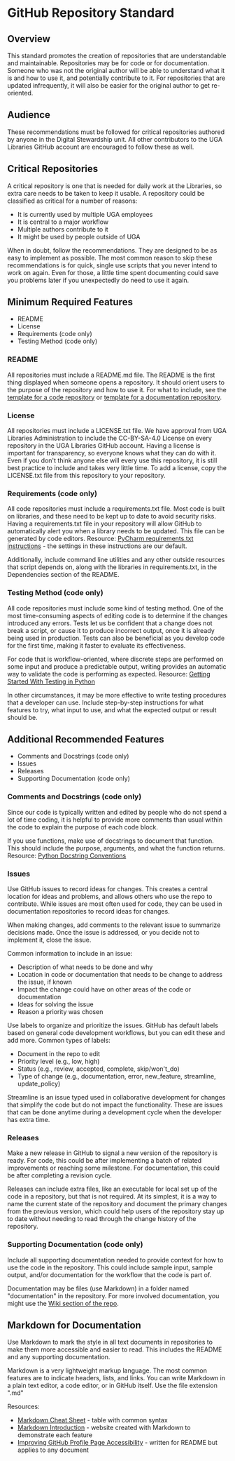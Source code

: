 # GitHub Repository Standard

## Overview

This standard promotes the creation of repositories that are understandable and maintainable.
Repositories may be for code or for documentation.
Someone who was not the original author will be able to understand what it is and how to use it, and potentially contribute to it.
For repositories that are updated infrequently, it will also be easier for the original author to get re-oriented.

## Audience

These recommendations must be followed for critical repositories authored by anyone in the Digital Stewardship unit.
All other contributors to the UGA Libraries GitHub account are encouraged to follow these as well.

## Critical Repositories

A critical repository is one that is needed for daily work at the Libraries, so extra care needs to be taken to keep it usable.
A repository could be classified as critical for a number of reasons:  

- It is currently used by multiple UGA employees
- It is central to a major workflow
- Multiple authors contribute to it
- It might be used by people outside of UGA  

When in doubt, follow the recommendations. They are designed to be as easy to implement as possible.
The most common reason to skip these recommendations is for quick, single use scripts that you never intend to work on again.
Even for those, a little time spent documenting could save you problems later if you unexpectedly do need to use it again.  

## Minimum Required Features

- README
- License
- Requirements (code only)
- Testing Method (code only)

### README

All repositories must include a README.md file. 
The README is the first thing displayed when someone opens a repository.
It should orient users to the purpose of the repository and how to use it.
For what to include, see the [template for a code repository](README_Template_Code.md) or [template for a documentation repository](README_Template_Documentation.md).

### License

All repositories must include a LICENSE.txt file.
We have approval from UGA Libraries Administration to include the CC-BY-SA-4.0 License on every repository in the UGA Libraries GitHub account.
Having a license is important for transparency, so everyone knows what they can do with it.
Even if you don't think anyone else will every use this repository, it is still best practice to include and takes very little time.
To add a license, copy the LICENSE.txt file from this repository to your repository.

### Requirements (code only)

All code repositories must include a requirements.txt file.
Most code is built on libraries, and these need to be kept up to date to avoid security risks.
Having a requirements.txt file in your repository will allow GitHub to automatically alert you when a library needs to be updated. 
This file can be generated by code editors.
Resource: [PyCharm requirements.txt instructions](https://www.jetbrains.com/help/pycharm/managing-dependencies.html) - the settings in these instructions are our default.

Additionally, include command line utilities and any other outside resources that script depends on, along with the libraries in requirements.txt, in the Dependencies section of the README.

### Testing Method (code only)

All code repositories must include some kind of testing method.
One of the most time-consuming aspects of editing code is to determine if the changes introduced any errors.
Tests let us be confident that a change does not break a script, or cause it to produce incorrect output, once it is already being used in production.
Tests can also be beneficial as you develop code for the first time, making it faster to evaluate its effectiveness.  

For code that is workflow-oriented, where discrete steps are performed on some input and produce a predictable output, 
writing provides an automatic way to validate the code is performing as expected.
Resource: [Getting Started With Testing in Python](https://realpython.com/python-testing/)

In other circumstances, it may be more effective to write testing procedures that a developer can use. 
Include step-by-step instructions for what features to try, what input to use, and what the expected output or result should be.

## Additional Recommended Features

- Comments and Docstrings (code only)
- Issues
- Releases
- Supporting Documentation (code only)

### Comments and Docstrings (code only)

Since our code is typically written and edited by people who do not spend a lot of time coding,
it is helpful to provide more comments than usual within the code to explain the purpose of each code block.

If you use functions, make use of docstrings to document that function. 
This should include the purpose, arguments, and what the function returns. 
Resource: [Python Docstring Conventions](https://peps.python.org/pep-0257/)

### Issues

Use GitHub issues to record ideas for changes.
This creates a central location for ideas and problems, and allows others who use the repo to contribute.
While issues are most often used for code, they can be used in documentation repositories to record ideas for changes.  

When making changes, add comments to the relevant issue to summarize decisions made. 
Once the issue is addressed, or you decide not to implement it, close the issue.  

Common information to include in an issue:
- Description of what needs to be done and why
- Location in code or documentation that needs to be change to address the issue, if known
- Impact the change could have on other areas of the code or documentation
- Ideas for solving the issue
- Reason a priority was chosen  

Use labels to organize and prioritize the issues. 
GitHub has default labels based on general code development workflows, but you can edit these and add more.
Common types of labels:
- Document in the repo to edit
- Priority level (e.g., low, high)
- Status (e.g., review, accepted, complete, skip/won't_do)
- Type of change (e.g., documentation, error, new_feature, streamline, update_policy)

Streamline is an issue typed used in collaborative development for changes that simplify the code but do not impact the functionality.
These are issues that can be done anytime during a development cycle when the developer has extra time.

### Releases

Make a new release in GitHub to signal a new version of the repository is ready. 
For code, this could be after implementing a batch of related improvements or reaching some milestone. 
For documentation, this could be after completing a revision cycle.  

Releases can include extra files, like an executable for local set up of the code in a repository, but that is not required. 
At its simplest, it is a way to name the current state of the repository and document the primary changes from the previous version, 
which could help users of the repository stay up to date without needing to read through the change history of the repository.

### Supporting Documentation (code only)

Include all supporting documentation needed to provide context for how to use the code in the repository. 
This could include sample input, sample output, and/or documentation for the workflow that the code is part of.

Documentation may be files (use Markdown) in a folder named "documentation" in the repository.
For more involved documentation, you might use the [Wiki section of the repo](https://docs.github.com/en/communities/documenting-your-project-with-wikis/about-wikis).

## Markdown for Documentation

Use Markdown to mark the style in all text documents in repositories to make them more accessible and easier to read.
This includes the README and any supporting documentation.  

Markdown is a very lightweight markup language.
The most common features are to indicate headers, lists, and links.
You can write Markdown in a plain text editor, a code editor, or in GitHub itself.
Use the file extension ".md"  

Resources:
- [Markdown Cheat Sheet](https://www.markdownguide.org/cheat-sheet/) - table with common syntax
- [Markdown Introduction](https://daringfireball.net/projects/markdown/) - website created with Markdown to demonstrate each feature
- [Improving GitHub Profile Page Accessibility](https://github.blog/2023-10-26-5-tips-for-making-your-github-profile-page-accessible/) - written for README but applies to any document
